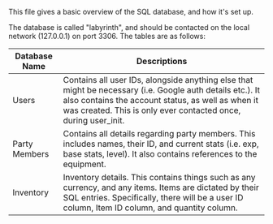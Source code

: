 This file gives a basic overview of the SQL database, and how it's set up.

The database is called "labyrinth", and should be contacted on the local network (127.0.0.1) on port 3306. The tables are as follows:

| Database Name | Descriptions
| --- | --- |
| Users |Contains all user IDs, alongside anything else that might be necessary (i.e. Google auth details etc.). It also contains the account status, as well as when it was created. This is only ever contacted once, during user_init.|
| Party Members | Contains all details regarding party members. This includes names, their ID, and current stats (i.e. exp, base stats, level). It also contains references to the equipment.
| Inventory | Inventory details. This contains things such as any currency, and any items. Items are dictated by their SQL entries. Specifically, there will be a user ID column, Item ID column, and quantity column.
